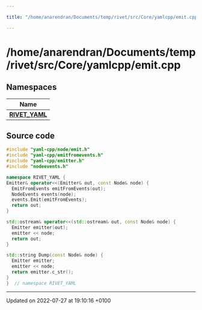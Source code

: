```yaml
---

title: "/home/anarendran/Documents/temp/rivet/src/Core/yamlcpp/emit.cpp"

---
```


# /home/anarendran/Documents/temp/rivet/src/Core/yamlcpp/emit.cpp



## Namespaces

| Name           |
| -------------- |
| **[RIVET_YAML](http://example.org/namespaces/namespacerivet__yaml/)**  |




## Source code

```cpp
#include "yaml-cpp/node/emit.h"
#include "yaml-cpp/emitfromevents.h"
#include "yaml-cpp/emitter.h"
#include "nodeevents.h"

namespace RIVET_YAML {
Emitter& operator<<(Emitter& out, const Node& node) {
  EmitFromEvents emitFromEvents(out);
  NodeEvents events(node);
  events.Emit(emitFromEvents);
  return out;
}

std::ostream& operator<<(std::ostream& out, const Node& node) {
  Emitter emitter(out);
  emitter << node;
  return out;
}

std::string Dump(const Node& node) {
  Emitter emitter;
  emitter << node;
  return emitter.c_str();
}
}  // namespace RIVET_YAML
```


-------------------------------

Updated on 2022-07-27 at 19:10:16 +0100
